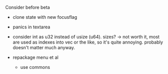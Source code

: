 Consider before beta

* clone state with new focusflag

* panics in textarea

* consider int as u32 instead of usize (u64). sizes?
  -> not worth it, most are used as indexes into vec or the like,
  so it's quite annoying. probably doesn't matter much anyway.

* repackage menu et al
    * use commons
